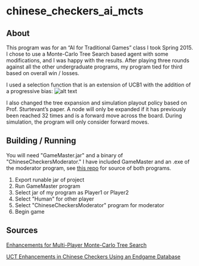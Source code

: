 # chinese_checkers_ai_mcts

## About

This program was for an “AI for Traditional Games” class I took Spring 2015. I chose to use a Monte-Carlo Tree Search based agent with some modifications, and I was happy with the results. After playing three rounds against all the other undergraduate programs, my program tied for third based on overall win / losses.

I used a selection function that is an extension of UCB1 with the addition of a progressive bias:
![alt text](http://i.imgur.com/aM78hN6.png "Logo Title Text 1")

I also changed the tree expansion and simulation playout policy based on Prof. Sturtevant’s paper. A node will only be expanded if it has previously been reached 32 times and is a forward move across the board. During simulation, the program will only consider forward moves.

## Building / Running

You will need "GameMaster.jar" and a binary of "ChineseCheckersModerator." I have included GameMaster and an .exe of the moderator program, see [this repo](https://github.com/wtmitchell/tradgames) for source of both programs.

1. Export runable jar of project
2. Run GameMaster program
3. Select jar of my program as Player1 or Player2
4. Select "Human" for other player
5. Select "ChineseCheckersModerator" program for moderator
6. Begin game

## Sources

[Enhancements for Multi-Player Monte-Carlo Tree Search](http://bnaic2010.uni.lu/Papers/Category%20B/Nijssen.pdf)

[UCT Enhancements in Chinese Checkers Using an Endgame Database](http://www.cs.du.edu/~sturtevant/papers/UCT-endgame.pdf)


